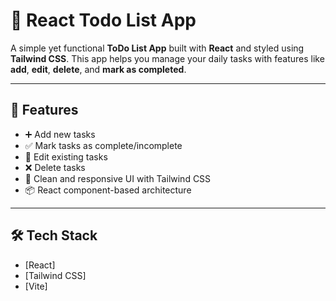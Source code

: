 # 📝 React Todo List App

A simple yet functional **ToDo List App** built with **React** and styled using **Tailwind CSS**. This app helps you manage your daily tasks with features like **add**, **edit**, **delete**, and **mark as completed**.

---

## 🚀 Features

- ➕ Add new tasks
- ✅ Mark tasks as complete/incomplete
- 📝 Edit existing tasks
- ❌ Delete tasks
- 🎨 Clean and responsive UI with Tailwind CSS
- 📦 React component-based architecture

---

## 🛠️ Tech Stack

- [React] 
- [Tailwind CSS] 
- [Vite] 

 


